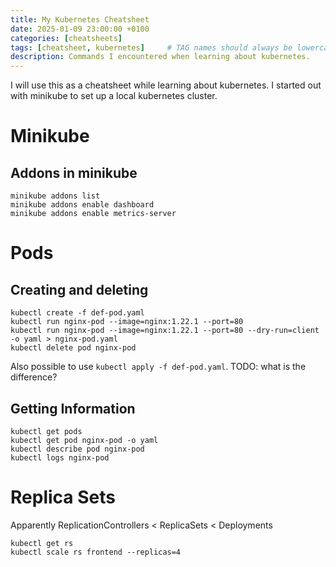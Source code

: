 ```yaml
---
title: My Kubernetes Cheatsheet
date: 2025-01-09 23:00:00 +0100
categories: [cheatsheets]
tags: [cheatsheet, kubernetes]     # TAG names should always be lowercase
description: Commands I encountered when learning about kubernetes.
---
```


I will use this as a cheatsheet while learning about kubernetes. I started out with minikube to set up a local kubernetes cluster.

# Minikube

## Addons in minikube
```
minikube addons list
minikube addons enable dashboard
minikube addons enable metrics-server
```

# Pods

## Creating and deleting
```
kubectl create -f def-pod.yaml
kubectl run nginx-pod --image=nginx:1.22.1 --port=80
kubectl run nginx-pod --image=nginx:1.22.1 --port=80 --dry-run=client -o yaml > nginx-pod.yaml
kubectl delete pod nginx-pod
```

Also possible to use `kubectl apply -f def-pod.yaml`. TODO: what is the difference?

## Getting Information

```
kubectl get pods
kubectl get pod nginx-pod -o yaml
kubectl describe pod nginx-pod
kubectl logs nginx-pod
```

# Replica Sets

Apparently ReplicationControllers < ReplicaSets < Deployments
```
kubectl get rs
kubectl scale rs frontend --replicas=4
```
